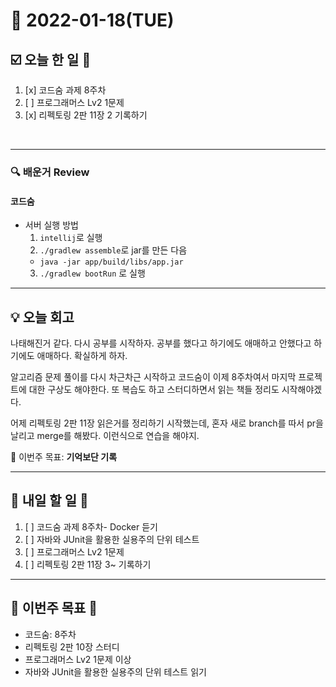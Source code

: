 # 📆 2022-01-18(TUE)
## ☑️ 오늘 한 일 📑
1. [x] 코드숨 과제 8주차 
2. [ ] 프로그래머스 Lv2 1문제 
3. [x] 리펙토링 2판 11장 2 기록하기 
<br>

***

### 🔍️ 배운거 Review
#### 코드숨 
- 서버 실행 방법 
  1. `intellij`로 실행
  2. `./gradlew assemble`로 jar를 만든 다음  
    - `java -jar app/build/libs/app.jar`
  3. `./gradlew bootRun` 로 실행
***

## 💡  오늘  회고 

나태해진거 같다. 다시 공부를 시작하자. 공부를 했다고 하기에도 애매하고 안했다고 하기에도 애매하다.
확실하게 하자. 

알고리즘 문제 풀이를 다시 차근차근 시작하고 코드숨이 이제 8주차여서 마지막 프로젝트에 대한 구상도 해야한다. 
또 복습도 하고 스터디하면서 읽는 책들 정리도 시작해야겠다.

어제 리펙토링 2판 11장 읽은거를 정리하기 시작했는데, 혼자 새로 branch를 따서 pr을 날리고 merge를 해봤다. 
이런식으로 연습을 해야지. 

🎯 이번주 목표: **기억보단 기록** 

***

## 🎯 내일 할 일 🎯
1. [ ] 코드숨 과제 8주차- Docker 듣기 
2. [ ] 자바와 JUnit을 활용한 실용주의 단위 테스트
3. [ ] 프로그래머스 Lv2 1문제 
4. [ ] 리펙토링 2판 11장 3~ 기록하기

***

## 🏁 이번주 목표 🏁
- 코드숨: 8주차
- 리펙토링 2판 10장 스터디
- 프로그래머스 Lv2 1문제 이상
- 자바와 JUnit을 활용한 실용주의 단위 테스트 읽기 
 
